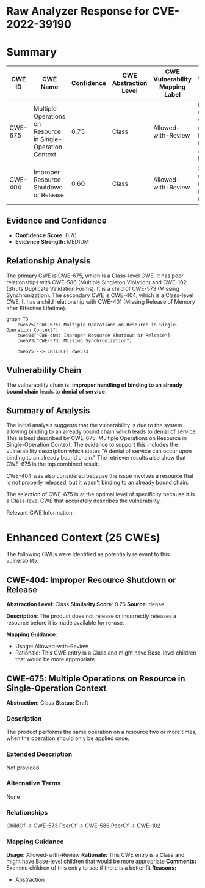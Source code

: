 # Raw Analyzer Response for CVE-2022-39190

# Summary
| CWE ID | CWE Name | Confidence | CWE Abstraction Level | CWE Vulnerability Mapping Label | CWE-Vulnerability Mapping Notes |
|---|---|---|---|---|---|
| CWE-675 | Multiple Operations on Resource in Single-Operation Context | 0.75 | Class | Allowed-with-Review | Primary CWE. The vulnerability occurs because of binding to an already bound chain. |
| CWE-404 | Improper Resource Shutdown or Release | 0.60 | Class | Allowed-with-Review | Secondary candidate. A resource isn't properly released. |

## Evidence and Confidence

*   **Confidence Score:** 0.70
*   **Evidence Strength:** MEDIUM

## Relationship Analysis
The primary CWE is CWE-675, which is a Class-level CWE. It has peer relationships with CWE-586 (Multiple Singleton Violation) and CWE-102 (Struts Duplicate Validation Forms). It is a child of CWE-573 (Missing Synchronization). The secondary CWE is CWE-404, which is a Class-level CWE. It has a child relationship with CWE-401 (Missing Release of Memory after Effective Lifetime).

```mermaid
graph TD
    cwe675["CWE-675: Multiple Operations on Resource in Single-Operation Context"]
    cwe404["CWE-404: Improper Resource Shutdown or Release"]
    cwe573["CWE-573: Missing Synchronization"]

    cwe675 -->|CHILDOF| cwe573
```

## Vulnerability Chain
The vulnerability chain is: **improper handling of binding to an already bound chain** leads to **denial of service**.

## Summary of Analysis
The initial analysis suggests that the vulnerability is due to the system allowing binding to an already bound chain which leads to denial of service. This is best described by CWE-675: Multiple Operations on Resource in Single-Operation Context. The evidence to support this includes the vulnerability description which states "A denial of service can occur upon binding to an already bound chain." The retriever results also show that CWE-675 is the top combined result.

CWE-404 was also considered because the issue involves a resource that is not properly released, but it wasn't binding to an already bound chain.

The selection of CWE-675 is at the optimal level of specificity because it is a Class-level CWE that accurately describes the vulnerability.

Relevant CWE Information:

# Enhanced Context (25 CWEs)
The following CWEs were identified as potentially relevant to this vulnerability:

## CWE-404: Improper Resource Shutdown or Release
**Abstraction Level**: Class
**Similarity Score**: 0.76
**Source**: dense

**Description**:
The product does not release or incorrectly releases a resource before it is made available for re-use.

**Mapping Guidance**:
- Usage: Allowed-with-Review
- Rationale: This CWE entry is a Class and might have Base-level children that would be more appropriate

## CWE-675: Multiple Operations on Resource in Single-Operation Context
**Abstraction:** Class
**Status:** Draft

### Description
The product performs the same operation on a resource two or more times, when the operation should only be applied once.

### Extended Description
Not provided

### Alternative Terms
None

### Relationships
ChildOf -> CWE-573
PeerOf -> CWE-586
PeerOf -> CWE-102

### Mapping Guidance
**Usage:** Allowed-with-Review
**Rationale:** This CWE entry is a Class and might have Base-level children that would be more appropriate
**Comments:** Examine children of this entry to see if there is a better fit
**Reasons:**
- Abstraction